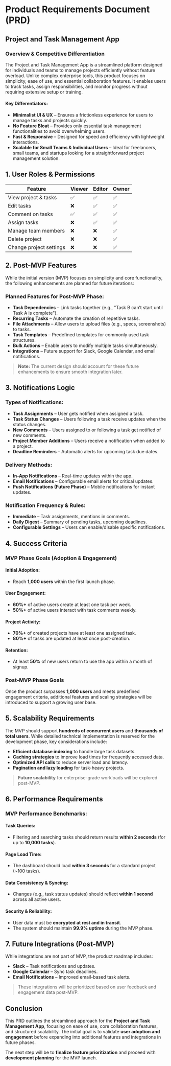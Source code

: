 # Product Requirements Document (PRD)

## Project and Task Management App

### Overview & Competitive Differentiation

The Project and Task Management App is a streamlined platform designed for individuals and teams to manage projects efficiently without feature overload. Unlike complex enterprise tools, this product focuses on simplicity, ease of use, and essential collaboration features. It enables users to track tasks, assign responsibilities, and monitor progress without requiring extensive setup or training.

#### Key Differentiators:

- **Minimalist UI & UX** – Ensures a frictionless experience for users to manage tasks and projects quickly.
- **No Feature Bloat** – Provides only essential task management functionalities to avoid overwhelming users.
- **Fast & Responsive** – Designed for speed and efficiency with lightweight interactions.
- **Scalable for Small Teams & Individual Users** – Ideal for freelancers, small teams, and startups looking for a straightforward project management solution.

## 1. User Roles & Permissions

| Feature | Viewer | Editor | Owner |
|---------|--------|--------|--------|
| View project & tasks | ✅ | ✅ | ✅ |
| Edit tasks | ❌ | ✅ | ✅ |
| Comment on tasks | ✅ | ✅ | ✅ |
| Assign tasks | ❌ | ✅ | ✅ |
| Manage team members | ❌ | ❌ | ✅ |
| Delete project | ❌ | ❌ | ✅ |
| Change project settings | ❌ | ❌ | ✅ |

## 2. Post-MVP Features

While the initial version (MVP) focuses on simplicity and core functionality, the following enhancements are planned for future iterations:

### Planned Features for Post-MVP Phase:

- **Task Dependencies** – Link tasks together (e.g., "Task B can’t start until Task A is complete").
- **Recurring Tasks** – Automate the creation of repetitive tasks.
- **File Attachments** – Allow users to upload files (e.g., specs, screenshots) to tasks.
- **Task Templates** – Predefined templates for commonly used task structures.
- **Bulk Actions** – Enable users to modify multiple tasks simultaneously.
- **Integrations** – Future support for Slack, Google Calendar, and email notifications.

> **Note:** The current design should account for these future enhancements to ensure smooth integration later.

## 3. Notifications Logic

### Types of Notifications:

- **Task Assignments** – User gets notified when assigned a task.
- **Task Status Changes** – Users following a task receive updates when the status changes.
- **New Comments** – Users assigned to or following a task get notified of new comments.
- **Project Member Additions** – Users receive a notification when added to a project.
- **Deadline Reminders** – Automatic alerts for upcoming task due dates.

### Delivery Methods:

- **In-App Notifications** – Real-time updates within the app.
- **Email Notifications** – Configurable email alerts for critical updates.
- **Push Notifications (Future Phase)** – Mobile notifications for instant updates.

### Notification Frequency & Rules:

- **Immediate** – Task assignments, mentions in comments.
- **Daily Digest** – Summary of pending tasks, upcoming deadlines.
- **Configurable Settings** – Users can enable/disable specific notifications.

## 4. Success Criteria

### MVP Phase Goals (Adoption & Engagement)

#### Initial Adoption:
- Reach **1,000 users** within the first launch phase.

#### User Engagement:
- **60%+** of active users create at least one task per week.
- **50%+** of active users interact with task comments weekly.

#### Project Activity:
- **70%+** of created projects have at least one assigned task.
- **80%+** of tasks are updated at least once post-creation.

#### Retention:
- At least **50%** of new users return to use the app within a month of signup.

### Post-MVP Phase Goals

Once the product surpasses **1,000 users** and meets predefined engagement criteria, additional features and scaling strategies will be introduced to support a growing user base.

## 5. Scalability Requirements

The MVP should support **hundreds of concurrent users** and **thousands of total users**. While detailed technical implementation is reserved for the development phase, key considerations include:

- **Efficient database indexing** to handle large task datasets.
- **Caching strategies** to improve load times for frequently accessed data.
- **Optimized API calls** to reduce server load and latency.
- **Pagination and lazy loading** for task-heavy projects.

> **Future scalability** for enterprise-grade workloads will be explored post-MVP.

## 6. Performance Requirements

### MVP Performance Benchmarks:

#### Task Queries:
- Filtering and searching tasks should return results **within 2 seconds** (for up to **10,000 tasks**).

#### Page Load Time:
- The dashboard should load **within 3 seconds** for a standard project (~100 tasks).

#### Data Consistency & Syncing:
- Changes (e.g., task status updates) should reflect **within 1 second** across all active users.

#### Security & Reliability:
- User data must be **encrypted at rest and in transit**.
- The system should maintain **99.9% uptime** during the MVP phase.

## 7. Future Integrations (Post-MVP)

While integrations are not part of MVP, the product roadmap includes:

- **Slack** – Task notifications and updates.
- **Google Calendar** – Sync task deadlines.
- **Email Notifications** – Improved email-based task alerts.

> These integrations will be prioritized based on user feedback and engagement data post-MVP.

## Conclusion

This PRD outlines the streamlined approach for the **Project and Task Management App**, focusing on ease of use, core collaboration features, and structured scalability. The initial goal is to validate **user adoption and engagement** before expanding into additional features and integrations in future phases.

The next step will be to **finalize feature prioritization** and proceed with **development planning** for the MVP launch.
